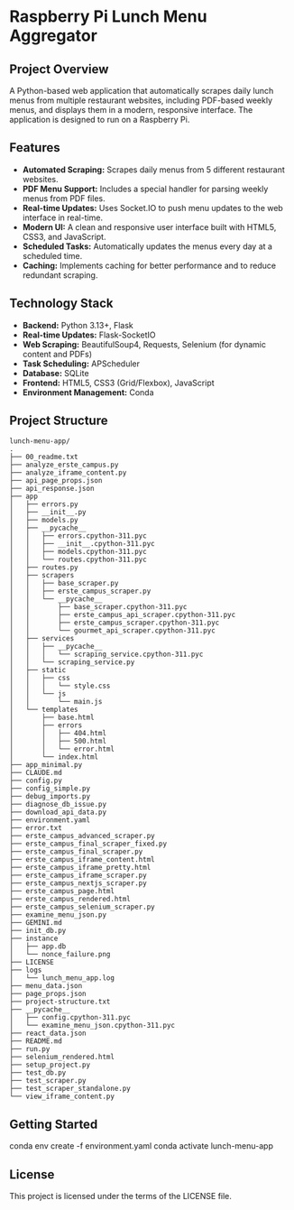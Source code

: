 # Raspberry Pi Lunch Menu Aggregator

## Project Overview
A Python-based web application that automatically scrapes daily lunch menus from multiple restaurant websites, including PDF-based weekly menus, and displays them in a modern, responsive interface. The application is designed to run on a Raspberry Pi.

## Features
- **Automated Scraping:** Scrapes daily menus from 5 different restaurant websites.
- **PDF Menu Support:** Includes a special handler for parsing weekly menus from PDF files.
- **Real-time Updates:** Uses Socket.IO to push menu updates to the web interface in real-time.
- **Modern UI:** A clean and responsive user interface built with HTML5, CSS3, and JavaScript.
- **Scheduled Tasks:** Automatically updates the menus every day at a scheduled time.
- **Caching:** Implements caching for better performance and to reduce redundant scraping.

## Technology Stack
- **Backend:** Python 3.13+, Flask
- **Real-time Updates:** Flask-SocketIO
- **Web Scraping:** BeautifulSoup4, Requests, Selenium (for dynamic content and PDFs)
- **Task Scheduling:** APScheduler
- **Database:** SQLite
- **Frontend:** HTML5, CSS3 (Grid/Flexbox), JavaScript
- **Environment Management:** Conda

## Project Structure
```
lunch-menu-app/
.
├── 00_readme.txt
├── analyze_erste_campus.py
├── analyze_iframe_content.py
├── api_page_props.json
├── api_response.json
├── app
│   ├── errors.py
│   ├── __init__.py
│   ├── models.py
│   ├── __pycache__
│   │   ├── errors.cpython-311.pyc
│   │   ├── __init__.cpython-311.pyc
│   │   ├── models.cpython-311.pyc
│   │   └── routes.cpython-311.pyc
│   ├── routes.py
│   ├── scrapers
│   │   ├── base_scraper.py
│   │   ├── erste_campus_scraper.py
│   │   └── __pycache__
│   │       ├── base_scraper.cpython-311.pyc
│   │       ├── erste_campus_api_scraper.cpython-311.pyc
│   │       ├── erste_campus_scraper.cpython-311.pyc
│   │       └── gourmet_api_scraper.cpython-311.pyc
│   ├── services
│   │   ├── __pycache__
│   │   │   └── scraping_service.cpython-311.pyc
│   │   └── scraping_service.py
│   ├── static
│   │   ├── css
│   │   │   └── style.css
│   │   └── js
│   │       └── main.js
│   └── templates
│       ├── base.html
│       ├── errors
│       │   ├── 404.html
│       │   ├── 500.html
│       │   └── error.html
│       └── index.html
├── app_minimal.py
├── CLAUDE.md
├── config.py
├── config_simple.py
├── debug_imports.py
├── diagnose_db_issue.py
├── download_api_data.py
├── environment.yaml
├── error.txt
├── erste_campus_advanced_scraper.py
├── erste_campus_final_scraper_fixed.py
├── erste_campus_final_scraper.py
├── erste_campus_iframe_content.html
├── erste_campus_iframe_pretty.html
├── erste_campus_iframe_scraper.py
├── erste_campus_nextjs_scraper.py
├── erste_campus_page.html
├── erste_campus_rendered.html
├── erste_campus_selenium_scraper.py
├── examine_menu_json.py
├── GEMINI.md
├── init_db.py
├── instance
│   ├── app.db
│   └── nonce_failure.png
├── LICENSE
├── logs
│   └── lunch_menu_app.log
├── menu_data.json
├── page_props.json
├── project-structure.txt
├── __pycache__
│   ├── config.cpython-311.pyc
│   └── examine_menu_json.cpython-311.pyc
├── react_data.json
├── README.md
├── run.py
├── selenium_rendered.html
├── setup_project.py
├── test_db.py
├── test_scraper.py
├── test_scraper_standalone.py
└── view_iframe_content.py
```

## Getting Started

conda env create -f environment.yaml
conda activate lunch-menu-app

## License
This project is licensed under the terms of the LICENSE file.
